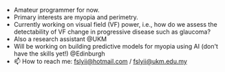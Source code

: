 - Amateur programmer for now.
- Primary interests are myopia and perimetry.
- Currently working on visual field (VF) power, i.e., how do we assess the detectability of VF change in progressive disease such as glaucoma?
- Also a research assistant @UKM
- Will be working on building predictive models for myopia using AI (don't have the skills yet!) @Edinburgh 
- 📫 How to reach me: fslyii@hotmail.com / fslyii@ukm.edu.my

<!---
fyii200/fyii200 is a ✨ special ✨ repository because its `README.md` (this file) appears on your GitHub profile.
You can click the Preview link to take a look at your changes.
--->
